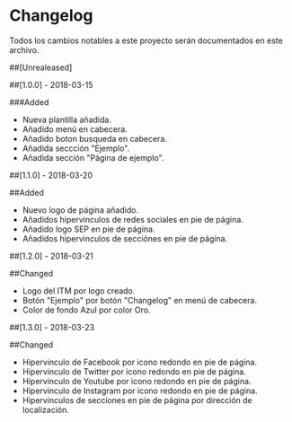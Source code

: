 # Changelog
Todos los cambios notables a este proyecto serán documentados en este archivo.

##[Unrealeased]

##[1.0.0] - 2018-03-15

###Added
- Nueva plantilla añadida.
- Añadido menú en cabecera.
- Añadido boton busqueda en cabecera.
- Añadida seccción "Ejemplo".
- Añadida sección "Página de ejemplo".


##[1.1.0] - 2018-03-20

##Added
- Nuevo logo de página añadido.
- Añadidos hipervinculos de redes sociales en pie de página.
- Añadido logo SEP en pie de página.
- Añadidos hipervinculos de secciónes en pie de página.


##[1.2.0] - 2018-03-21

##Changed 
- Logo del ITM por logo creado.
- Botón "Ejemplo" por botón "Changelog" en menú de cabecera.
- Color de fondo Azul por color Oro.

##[1.3.0] - 2018-03-23

##Changed
- Hipervinculo de Facebook por icono redondo en pie de página.
- Hipervinculo de Twitter por icono redondo en pie de página.
- Hipervinculo de Youtube por icono redondo en pie de página.
- Hipervinculo de Instagram por icono redondo en pie de página.
- Hipervinculos de secciones en pie de página por dirección de localización.

